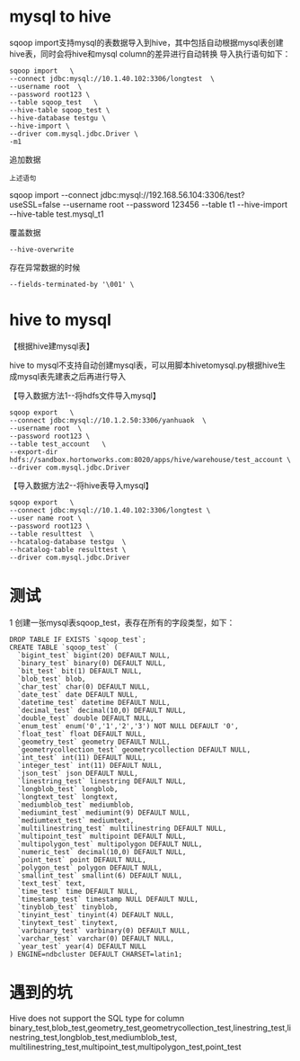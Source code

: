 # mysql to hive
sqoop import支持mysql的表数据导入到hive，其中包括自动根据mysql表创建hive表，同时会将hive和mysql column的差异进行自动转换
导入执行语句如下：
```shell
sqoop import   \
--connect jdbc:mysql://10.1.40.102:3306/longtest  \
--username root  \
--password root123 \
--table sqoop_test   \
--hive-table sqoop_test \
--hive-database testgu \
--hive-import \
--driver com.mysql.jdbc.Driver \
-m1
```
追加数据
```shell
上述语句
```
sqoop import --connect jdbc:mysql://192.168.56.104:3306/test?useSSL=false --username root --password 123456 --table t1 --hive-import --hive-table test.mysql_t1

覆盖数据
```shell
--hive-overwrite 
```

存在异常数据的时候
```shell
--fields-terminated-by '\001' \
```

# hive to mysql

【根据hive建mysql表】

hive to mysql不支持自动创建mysql表，可以用脚本hivetomysql.py根据hive生成mysql表先建表之后再进行导入

【导入数据方法1--将hdfs文件导入mysql】
```shell
sqoop export   \
--connect jdbc:mysql://10.1.2.50:3306/yanhuaok  \
--username root  \
--password root123 \
--table test_account   \
--export-dir hdfs://sandbox.hortonworks.com:8020/apps/hive/warehouse/test_account \
--driver com.mysql.jdbc.Driver 
```
【导入数据方法2--将hive表导入mysql】
```shell
sqoop export   \
--connect jdbc:mysql://10.1.40.102:3306/longtest \
--user name root \
--password root123 \
--table resulttest  \
--hcatalog-database testgu  \
--hcatalog-table resulttest \
--driver com.mysql.jdbc.Driver 
```

# 测试
1 创建一张mysql表sqoop_test，表存在所有的字段类型，如下：
```shell
DROP TABLE IF EXISTS `sqoop_test`;
CREATE TABLE `sqoop_test` (
  `bigint_test` bigint(20) DEFAULT NULL,
  `binary_test` binary(0) DEFAULT NULL,
  `bit_test` bit(1) DEFAULT NULL,
  `blob_test` blob,
  `char_test` char(0) DEFAULT NULL,
  `date_test` date DEFAULT NULL,
  `datetime_test` datetime DEFAULT NULL,
  `decimal_test` decimal(10,0) DEFAULT NULL,
  `double_test` double DEFAULT NULL,
  `enum_test` enum('0','1','2','3') NOT NULL DEFAULT '0',
  `float_test` float DEFAULT NULL,
  `geometry_test` geometry DEFAULT NULL,
  `geometrycollection_test` geometrycollection DEFAULT NULL,
  `int_test` int(11) DEFAULT NULL,
  `integer_test` int(11) DEFAULT NULL,
  `json_test` json DEFAULT NULL,
  `linestring_test` linestring DEFAULT NULL,
  `longblob_test` longblob,
  `longtext_test` longtext,
  `mediumblob_test` mediumblob,
  `mediumint_test` mediumint(9) DEFAULT NULL,
  `mediumtext_test` mediumtext,
  `multilinestring_test` multilinestring DEFAULT NULL,
  `multipoint_test` multipoint DEFAULT NULL,
  `multipolygon_test` multipolygon DEFAULT NULL,
  `numeric_test` decimal(10,0) DEFAULT NULL,
  `point_test` point DEFAULT NULL,
  `polygon_test` polygon DEFAULT NULL,
  `smallint_test` smallint(6) DEFAULT NULL,
  `text_test` text,
  `time_test` time DEFAULT NULL,
  `timestamp_test` timestamp NULL DEFAULT NULL,
  `tinyblob_test` tinyblob,
  `tinyint_test` tinyint(4) DEFAULT NULL,
  `tinytext_test` tinytext,
  `varbinary_test` varbinary(0) DEFAULT NULL,
  `varchar_test` varchar(0) DEFAULT NULL,
  `year_test` year(4) DEFAULT NULL
) ENGINE=ndbcluster DEFAULT CHARSET=latin1;
```
# 遇到的坑
Hive does not support the SQL type for column binary_test,blob_test,geometry_test,geometrycollection_test,linestring_test,linestring_test,longblob_test,mediumblob_test,  multilinestring_test,multipoint_test,multipolygon_test,point_test
